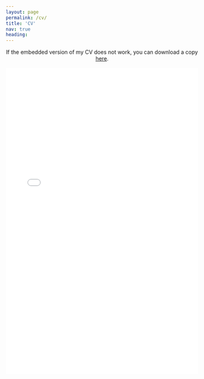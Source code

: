 ```yaml
---
layout: page
permalink: /cv/
title: 'CV'
nav: true
heading:
---
```



<center>
If the embedded version of my CV does not work, you can download a copy <a href="/assets/pdf/Shaon Sikder AI Engineer.pdf" target="_blank">here</a>.
</center>

<br>

<center>
<object data="/assets/pdf/Shaon Sikder AI Engineer.pdf#view=FitH&pagemode=none" width="100%" height="800px" type="application/pdf">
    <embed src="/assets/pdf/Shaon Sikder AI Engineer.pdf#view=FitH&pagemode=none" width="100%" height="800px" type="application/pdf" />
</object>
</center>
